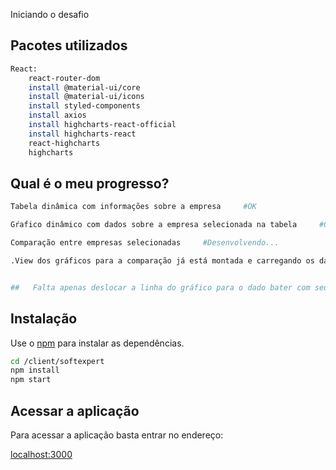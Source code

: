 Iniciando o desafio

## Pacotes utilizados
```bash
React:
    react-router-dom
    install @material-ui/core 
    install @material-ui/icons
    install styled-components 
    install axios 
    install highcharts-react-official 
    install highcharts-react 
    react-highcharts 
    highcharts 
```

## Qual é o meu progresso?
```bash
Tabela dinâmica com informações sobre a empresa     #OK

Gŕafico dinâmico com dados sobre a empresa selecionada na tabela     #OK

```
```bash
Comparação entre empresas selecionadas     #Desenvolvendo...

.View dos gráficos para a comparação já está montada e carregando os dados em gráficos dinamicante a partir do simbolo enviado pela url. #OK


##   Falta apenas deslocar a linha do gráfico para o dado bater com seu respectivo ano !   ##

```
## Instalação

Use o [npm](https://www.npmjs.com/) para instalar as dependências.

```bash
cd /client/softexpert
npm install
npm start
```

## Acessar a aplicação
Para acessar a aplicação basta entrar no endereço:

[localhost:3000](http://localhost:3000)

